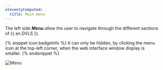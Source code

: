 ```yaml
---
eleventyComputed:
  title: Main menu
---
```

The left side ***Menu*** allow the user to navigate through the different sections of {{ en.DVLS }}.  

{% snippet icon.badgeInfo %} 
It can only be hidden, by clicking the menu icon at the top-left corner, when the web interface window display is smaller. 
{% endsnippet %}

![Menu](https://webdevolutions.azureedge.net/docs/en/server/ServerOp8015.png)
 

